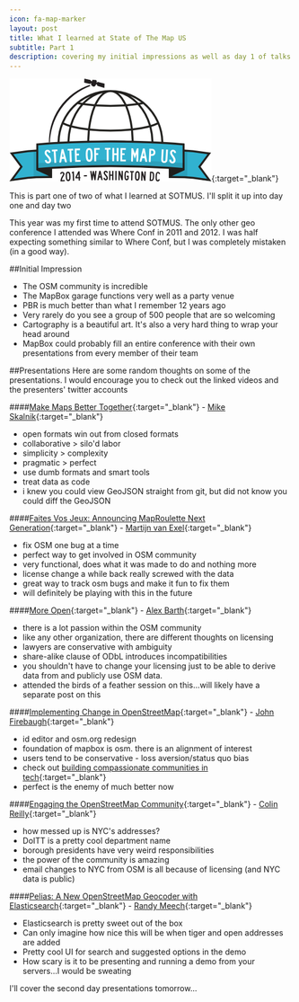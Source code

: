 ```yaml
---
icon: fa-map-marker
layout: post
title: What I learned at State of The Map US
subtitle: Part 1
description: covering my initial impressions as well as day 1 of talks at sotmus
---
```

[![SOTMUS](/assets/img/logo.png)](http://stateofthemap.us){:target="_blank"}

This is part one of two of what I learned at SOTMUS. I'll split it up into day one and day two

This year was my first time to attend SOTMUS. The only other geo conference I attended was Where Conf in 2011 and 2012. I was half expecting something similar to Where Conf, but I was completely mistaken (in a good way).

##Initial Impression

* The OSM community is incredible
* The MapBox garage functions very well as a party venue
* PBR is much better than what I remember 12 years ago
* Very rarely do you see a group of 500 people that are so welcoming
* Cartography is a beautiful art. It's also a very hard thing to wrap your head around
* MapBox could probably fill an entire conference with their own presentations from every member of their team

##Presentations
Here are some random thoughts on some of the presentations. I would encourage you to check out the linked videos and the presenters' twitter accounts

####[Make Maps Better Together](http://stateofthemap.us/session/make-maps-better-together/){:target="_blank"} - [Mike Skalnik](https://twitter.com/skalnik){:target="_blank"}
* open formats win out from closed formats
* collaborative > silo'd labor
* simplicity > complexity
* pragmatic > perfect
* use dumb formats and smart tools
* treat data as code
* i knew you could view GeoJSON straight from git, but did not know you could diff the GeoJSON

####[Faites Vos Jeux: Announcing MapRoulette Next Generation](http://stateofthemap.us/session/faites-vos-jeux/){:target="_blank"} - [Martijn van Exel](https://twitter.com/mvexel){:target="_blank"}
* fix OSM one bug at a time
* perfect way to get involved in OSM community
* very functional, does what it was made to do and nothing more
* license change a while back really screwed with the data
* great way to track osm bugs and make it fun to fix them
* will definitely be playing with this in the future

####[More Open](http://stateofthemap.us/session/more-open/){:target="_blank"} - [Alex Barth](https://twitter.com/lxbarth){:target="_blank"}
* there is a lot passion within the OSM community
* like any other organization, there are different thoughts on licensing
* lawyers are conservative with ambiguity
* share-alike clause of ODbL introduces incompatibilities
* you shouldn't have to change your licensing just to be able to derive data from and publicly use OSM data.
* attended the birds of a feather session on this...will likely have a separate post on this

####[Implementing Change in OpenStreetMap](http://stateofthemap.us/session/implementing-change-in-openstreetmap/){:target="_blank"} - [John Firebaugh](https://twitter.com/jfire){:target="_blank"}
* id editor and osm.org redesign
* foundation of mapbox is osm. there is an alignment of interest
* users tend to be conservative - loss aversion/status quo bias
* check out [building compassionate communities in tech](http://www.joyent.com/developers/videos/nodeconfeu-2013-building-compassionate-communities-in-tech){:target="_blank"}
* perfect is the enemy of much better now

####[Engaging the OpenStreetMap Community](http://stateofthemap.us/session/engaging-the-osm-community/){:target="_blank"} - [Colin Reilly](https://twitter.com/ColinReillyNY){:target="_blank"}
* how messed up is NYC's addresses?
* DoITT is a pretty cool department name
* borough presidents have very weird responsibilities
* the power of the community is amazing
* email changes to NYC from OSM is all because of licensing (and NYC data is public)

####[Pelias: A New OpenStreetMap Geocoder with Elasticsearch](http://stateofthemap.us/session/pelias/){:target="_blank"} - [Randy Meech](https://twitter.com/randyme){:target="_blank"}
* Elasticsearch is pretty sweet out of the box
* Can only imagine how nice this will be when tiger and open addresses are added
* Pretty cool UI for search and suggested options in the demo
* How scary is it to be presenting and running a demo from your servers...I would be sweating


I'll cover the second day presentations tomorrow...
